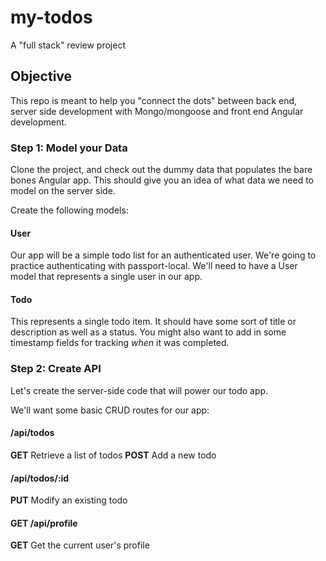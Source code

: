 # my-todos
A "full stack" review project

## Objective
This repo is meant to help you "connect the dots" between back end, server side development with Mongo/mongoose and front end Angular development.

### Step 1: Model your Data
Clone the project, and check out the dummy data that populates the bare bones Angular app. This should give you an idea of what data we need to model on the server side.

Create the following models:

#### User
Our app will be a simple todo list for an authenticated user. We're going to practice authenticating with passport-local. We'll need to have a User model that represents a single user in our app. 

#### Todo
This represents a single todo item. It should have some sort of title or description as well as a status. You might also want to add in some timestamp fields for tracking *when* it was completed.

### Step 2: Create API
Let's create the server-side code that will power our todo app. 

We'll want some basic CRUD routes for our app:

#### /api/todos
**GET** Retrieve a list of todos
**POST** Add a new todo

#### /api/todos/:id
**PUT** Modify an existing todo

#### GET /api/profile
**GET** Get the current user's profile
